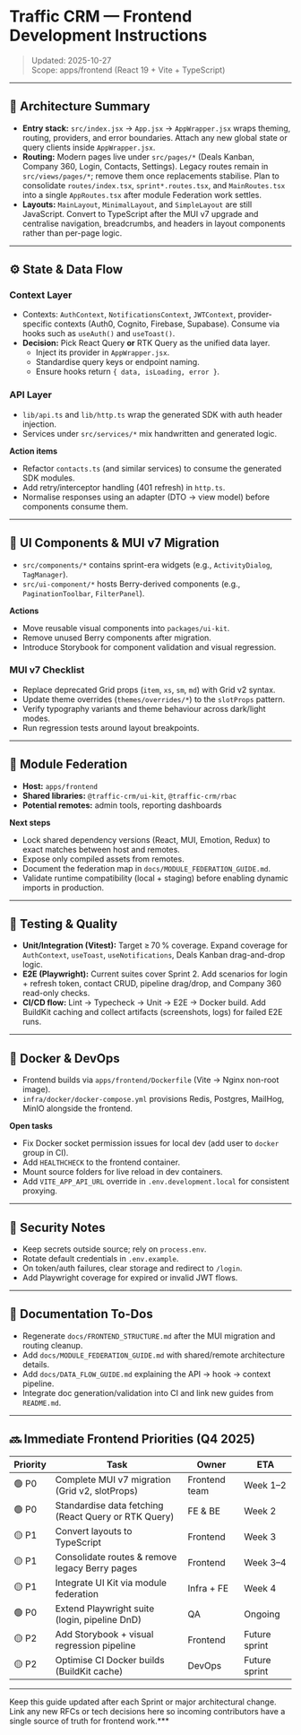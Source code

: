 # Traffic CRM — Frontend Development Instructions

> Updated: 2025-10-27  
> Scope: apps/frontend (React 19 + Vite + TypeScript)

---

## 🧠 Architecture Summary

- **Entry stack:** `src/index.jsx` → `App.jsx` → `AppWrapper.jsx` wraps theming, routing, providers, and error boundaries. Attach any new global state or query clients inside `AppWrapper.jsx`.
- **Routing:** Modern pages live under `src/pages/*` (Deals Kanban, Company 360, Login, Contacts, Settings). Legacy routes remain in `src/views/pages/*`; remove them once replacements stabilise. Plan to consolidate `routes/index.tsx`, `sprint*.routes.tsx`, and `MainRoutes.tsx` into a single `AppRoutes.tsx` after module Federation work settles.
- **Layouts:** `MainLayout`, `MinimalLayout`, and `SimpleLayout` are still JavaScript. Convert to TypeScript after the MUI v7 upgrade and centralise navigation, breadcrumbs, and headers in layout components rather than per-page logic.

---

## ⚙️ State & Data Flow

### Context Layer

- Contexts: `AuthContext`, `NotificationsContext`, `JWTContext`, provider-specific contexts (Auth0, Cognito, Firebase, Supabase). Consume via hooks such as `useAuth()` and `useToast()`.
- **Decision:** Pick React Query **or** RTK Query as the unified data layer.
  - Inject its provider in `AppWrapper.jsx`.
  - Standardise query keys or endpoint naming.
  - Ensure hooks return `{ data, isLoading, error }`.

### API Layer

- `lib/api.ts` and `lib/http.ts` wrap the generated SDK with auth header injection.
- Services under `src/services/*` mix handwritten and generated logic.

**Action items**

- Refactor `contacts.ts` (and similar services) to consume the generated SDK modules.
- Add retry/interceptor handling (401 refresh) in `http.ts`.
- Normalise responses using an adapter (DTO → view model) before components consume them.

---

## 🧩 UI Components & MUI v7 Migration

- `src/components/*` contains sprint-era widgets (e.g., `ActivityDialog`, `TagManager`).
- `src/ui-component/*` hosts Berry-derived components (e.g., `PaginationToolbar`, `FilterPanel`).

**Actions**

- Move reusable visual components into `packages/ui-kit`.
- Remove unused Berry components after migration.
- Introduce Storybook for component validation and visual regression.

### MUI v7 Checklist

- Replace deprecated Grid props (`item`, `xs`, `sm`, `md`) with Grid v2 syntax.
- Update theme overrides (`themes/overrides/*`) to the `slotProps` pattern.
- Verify typography variants and theme behaviour across dark/light modes.
- Run regression tests around layout breakpoints.

---

## 🔗 Module Federation

- **Host:** `apps/frontend`
- **Shared libraries:** `@traffic-crm/ui-kit`, `@traffic-crm/rbac`
- **Potential remotes:** admin tools, reporting dashboards

**Next steps**

- Lock shared dependency versions (React, MUI, Emotion, Redux) to exact matches between host and remotes.
- Expose only compiled assets from remotes.
- Document the federation map in `docs/MODULE_FEDERATION_GUIDE.md`.
- Validate runtime compatibility (local + staging) before enabling dynamic imports in production.

---

## 🧪 Testing & Quality

- **Unit/Integration (Vitest):** Target ≥ 70 % coverage. Expand coverage for `AuthContext`, `useToast`, `useNotifications`, Deals Kanban drag-and-drop logic.
- **E2E (Playwright):** Current suites cover Sprint 2. Add scenarios for login + refresh token, contact CRUD, pipeline drag/drop, and Company 360 read-only checks.
- **CI/CD flow:** Lint → Typecheck → Unit → E2E → Docker build. Add BuildKit caching and collect artifacts (screenshots, logs) for failed E2E runs.

---

## 🐳 Docker & DevOps

- Frontend builds via `apps/frontend/Dockerfile` (Vite → Nginx non-root image).
- `infra/docker/docker-compose.yml` provisions Redis, Postgres, MailHog, MinIO alongside the frontend.

**Open tasks**

- Fix Docker socket permission issues for local dev (add user to `docker` group in CI).
- Add `HEALTHCHECK` to the frontend container.
- Mount source folders for live reload in dev containers.
- Add `VITE_APP_API_URL` override in `.env.development.local` for consistent proxying.

---

## 🔐 Security Notes

- Keep secrets outside source; rely on `process.env`.
- Rotate default credentials in `.env.example`.
- On token/auth failures, clear storage and redirect to `/login`.
- Add Playwright coverage for expired or invalid JWT flows.

---

## 📄 Documentation To-Dos

- Regenerate `docs/FRONTEND_STRUCTURE.md` after the MUI migration and routing cleanup.
- Add `docs/MODULE_FEDERATION_GUIDE.md` with shared/remote architecture details.
- Add `docs/DATA_FLOW_GUIDE.md` explaining the API → hook → context pipeline.
- Integrate doc generation/validation into CI and link new guides from `README.md`.

---

## 🔜 Immediate Frontend Priorities (Q4 2025)

| Priority | Task | Owner | ETA |
| --- | --- | --- | --- |
| 🟢 P0 | Complete MUI v7 migration (Grid v2, slotProps) | Frontend team | Week 1–2 |
| 🟢 P0 | Standardise data fetching (React Query or RTK Query) | FE & BE | Week 2 |
| 🟡 P1 | Convert layouts to TypeScript | Frontend | Week 3 |
| 🟡 P1 | Consolidate routes & remove legacy Berry pages | Frontend | Week 3–4 |
| 🟡 P1 | Integrate UI Kit via module federation | Infra + FE | Week 4 |
| 🟢 P0 | Extend Playwright suite (login, pipeline DnD) | QA | Ongoing |
| 🟡 P2 | Add Storybook + visual regression pipeline | Frontend | Future sprint |
| 🟡 P2 | Optimise CI Docker builds (BuildKit cache) | DevOps | Future sprint |

---

Keep this guide updated after each Sprint or major architectural change. Link any new RFCs or tech decisions here so incoming contributors have a single source of truth for frontend work.***
